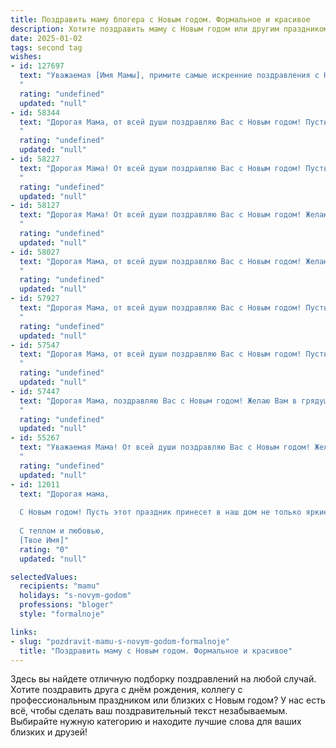 ```yaml
---
title: Поздравить маму блогера с Новым годом. Формальное и красивое
description: Хотите поздравить маму с Новым годом или другим праздником? Наш ИИ создаст незабываемое поздравление, а вы обязательно выделитесь среди других.  
date: 2025-01-02
tags: second tag
wishes:
- id: 127697
  text: "Уважаемая [Имя Мамы], примите самые искренние поздравления с Новым годом! Желаю Вам в наступающем году новых творческих успехов в Вашей блогерской деятельности, вдохновения, благодарной аудитории и всего самого наилучшего – крепкого здоровья, семейного благополучия и радости каждого прожитого дня.
  "
  rating: "undefined"
  updated: "null"
- id: 58344
  text: "Дорогая Мама, от всей души поздравляю Вас с Новым годом! Пусть новый год принесет Вам вдохновение, новые идеи для блога и множество ярких моментов, которые Вы сможете поделиться со своими читателями. Желаю Вам крепкого здоровья,  неисчерпаемой энергии и бесконечного творческого потока!
  "
  rating: "undefined"
  updated: "null"
- id: 58227
  text: "Дорогая Мама! От всей души поздравляю Вас с Новым годом! Пусть этот год станет для Вас годом ярких впечатлений, новых начинаний и творческого вдохновения. Желаю Вам успехов в блогерской деятельности, огромной аудитории и неизменной любви Ваших подписчиков. Пусть здоровье не подводит, а рядом всегда будут люди, которые Вас любят и ценят. С Новым годом!
  "
  rating: "undefined"
  updated: "null"
- id: 58127
  text: "Дорогая Мама! От всей души поздравляю Вас с Новым годом! Желаю Вам в новом году ярких впечатлений, вдохновенных идей для блога и, конечно же,  крепкого здоровья, счастья и благополучия! Пусть каждый день будет наполнен радостью, любовью и успехом!
  "
  rating: "undefined"
  updated: "null"
- id: 58027
  text: "Дорогая Мама, от всей души поздравляю Вас с Новым годом! Желаю Вам творческих успехов в блогерской деятельности, новых идей и ярких эмоций. Пусть наступающий год принесет Вам много радости,  благополучия и вдохновения. Счастья, здоровья и всего самого наилучшего!
  "
  rating: "undefined"
  updated: "null"
- id: 57927
  text: "Дорогая Мама, от всей души поздравляю Вас с Новым годом! Пусть этот год принесет Вам море вдохновения, успешных проектов и, конечно же, верных подписчиков.  Желаю Вам крепкого здоровья, неизменной радости и ярких моментов в жизни. С Новым годом!
  "
  rating: "undefined"
  updated: "null"
- id: 57547
  text: "Дорогая Мама, от всей души поздравляю Вас с Новым годом! Пусть этот год будет наполнен новыми проектами, вдохновением и успехами в Вашей блогерской деятельности. Желаю Вам ярких красок, счастливых моментов и крепкого здоровья!
  "
  rating: "undefined"
  updated: "null"
- id: 57447
  text: "Дорогая Мама, поздравляю Вас с Новым годом! Желаю Вам в грядущем году новых свершений, творческих удач и вдохновения в Вашей работе блогера. Пусть каждый день будет полон радостью, позитивом и яркими событиями!
  "
  rating: "undefined"
  updated: "null"
- id: 55267
  text: "Уважаемая Мама! От всей души поздравляю Вас с Новым годом! Желаю Вам в новом году успехов в Вашей блогерской деятельности, вдохновения, новых интересных проектов и, конечно же, крепкого здоровья, счастья и благополучия!
  "
  rating: "undefined"
  updated: "null"
- id: 12011
  text: "Дорогая мама,
  
  С Новым годом! Пусть этот праздник принесет в наш дом не только яркие огни и звон колпачков, но и тепло уюта, которое только мама способна создать. Желаю, чтобы каждый день нового года был наполнен радостью, здоровьем и творческими вдохновениями. Ты всегда была для меня примером силы и любви, и я благодарю тебя за все, что ты делаешь. Пусть твоя профессиональная деятельность как блогера будет успешной, а каждый твой пост вдохновляет и дарит улыбки тысячам читателей. Счастья, мира и благополучия в новом году!
  
  С теплом и любовью,
  [Твое Имя]"
  rating: "0"
  updated: "null"

selectedValues:
  recipients: "mamu"
  holidays: "s-novym-godom"
  professions: "bloger"
  style: "formalnoje"

links:
- slug: "pozdravit-mamu-s-novym-godom-formalnoje"
  title: "Поздравить маму с Новым годом. Формальное и красивое"
---
```


Здесь вы найдете отличную подборку поздравлений на любой случай. 
Хотите поздравить друга с днём рождения, коллегу с профессиональным праздником или близких с Новым годом? У нас есть всё, чтобы сделать ваш поздравительный текст незабываемым. Выбирайте нужную категорию и находите лучшие слова для ваших близких и друзей!
